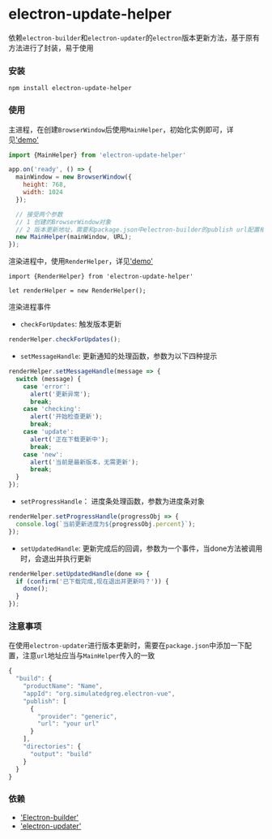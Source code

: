 # electron-update-helper

依赖`electron-builder`和`electron-updater`的`electron`版本更新方法，基于原有方法进行了封装，易于使用

### 安装
```
npm install electron-update-helper
```

### 使用
主进程，在创建`BrowserWindow`后使用`MainHelper`，初始化实例即可，详见['demo'](https://github.com/gitliyu/electron-update-helper/blob/master/demo/main.js)
```javascript
import {MainHelper} from 'electron-update-helper'

app.on('ready', () => {
  mainWindow = new BrowserWindow({
    height: 768,
    width: 1024
  });

  // 接受两个参数
  // 1 创建的BrowserWindow对象
  // 2 版本更新地址，需要和package.json中electron-builder的publish url配置相同
  new MainHelper(mainWindow, URL);
});
```
渲染进程中，使用`RenderHelper`，详见['demo'](https://github.com/gitliyu/electron-update-helper/blob/master/demo/render.html)
```
import {RenderHelper} from 'electron-update-helper'

let renderHelper = new RenderHelper();
```
渲染进程事件
- `checkForUpdates`: 触发版本更新
```javascript
renderHelper.checkForUpdates();
```
- `setMessageHandle`: 更新通知的处理函数，参数为以下四种提示
```javascript
renderHelper.setMessageHandle(message => {
  switch (message) {
    case 'error':
      alert('更新异常');
      break;
    case 'checking':
      alert('开始检查更新');
      break;
    case 'update':
      alert('正在下载更新中');
      break;
    case 'new':
      alert('当前是最新版本，无需更新');
      break;
  }
});
```
- `setProgressHandle`： 进度条处理函数，参数为进度条对象
```javascript
renderHelper.setProgressHandle(progressObj => {
  console.log(`当前更新进度为${progressObj.percent}`);
});
```
- `setUpdatedHandle`: 更新完成后的回调，参数为一个事件，当done方法被调用时，会退出并执行更新
```javascript
renderHelper.setUpdatedHandle(done => {
  if (confirm('已下载完成,现在退出并更新吗？')) {
    done();
  }
});
```

### 注意事项
在使用`electron-updater`进行版本更新时，需要在`package.json`中添加一下配置，注意`url`地址应当与`MainHelper`传入的一致
```javascript
{
  "build": {
    "productName": "Name",
    "appId": "org.simulatedgreg.electron-vue",
    "publish": [
      {
        "provider": "generic",
        "url": "your url"
      }
    ],
    "directories": {
      "output": "build"
    }
  }
}
```

### 依赖
- ['Electron-builder'](https://www.npmjs.com/package/electron-builder)
- ['electron-updater'](https://www.npmjs.com/package/electron-updater)
